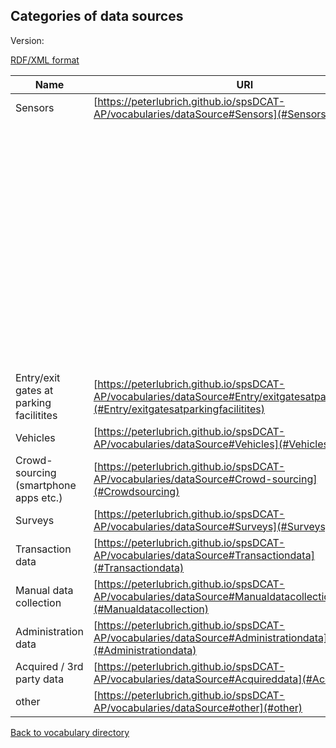 ## Categories of data sources

Version:

[RDF/XML format](www.google.com)

Name | URI | Detail | URI 
---- | --- | ------ | ---
<a name="Sensors"></a> Sensors  | [https://peterlubrich.github.io/spsDCAT-AP/vocabularies/dataSource#Sensors](#Sensors) | <a name="RFID"></a> RFID | [https://peterlubrich.github.io/spsDCAT-AP/vocabularies/dataSource#RFID](#RFID)
 |  |  | <a name="magnet"></a> magnet | [https://peterlubrich.github.io/spsDCAT-AP/vocabularies/dataSource#magnet](#magnet)
 |  |  | <a name="infrared"></a> infrared | [https://peterlubrich.github.io/spsDCAT-AP/vocabularies/dataSource#infrared](#infrared)
 |  |  | <a name="radar"></a> radar | [https://peterlubrich.github.io/spsDCAT-AP/vocabularies/dataSource#radar](#radar)
 |  |  | <a name="piezoelectric"></a> piezo-electric | [https://peterlubrich.github.io/spsDCAT-AP/vocabularies/dataSource#piezoelectric](#piezoelectric)
 |  |  | <a name="optical"></a> optical | [https://peterlubrich.github.io/spsDCAT-AP/vocabularies/dataSource#optical](#optical)
 |  |  | <a name="other"></a> other | [https://peterlubrich.github.io/spsDCAT-AP/vocabularies/dataSource#other](#other)
<a name="Entry/exitgatesatparkingfacilitites"></a> Entry/exit gates at parking facilitites  | [https://peterlubrich.github.io/spsDCAT-AP/vocabularies/dataSource#Entry/exitgatesatparkingfacilitites](#Entry/exitgatesatparkingfacilitites) | <a name=""></a>  | [https://peterlubrich.github.io/spsDCAT-AP/vocabularies/dataSource#](#)
<a name="Vehicles"></a> Vehicles | [https://peterlubrich.github.io/spsDCAT-AP/vocabularies/dataSource#Vehicles](#Vehicles) | <a name=""></a>  | [https://peterlubrich.github.io/spsDCAT-AP/vocabularies/dataSource#](#)
<a name="Crowdsourcing"></a> Crowd-sourcing (smartphone apps etc.) | [https://peterlubrich.github.io/spsDCAT-AP/vocabularies/dataSource#Crowd-sourcing](#Crowdsourcing) |  |   
<a name="Surveys"></a> Surveys | [https://peterlubrich.github.io/spsDCAT-AP/vocabularies/dataSource#Surveys](#Surveys) |  |  
<a name="Transactiondata"></a> Transaction data | [https://peterlubrich.github.io/spsDCAT-AP/vocabularies/dataSource#Transactiondata](#Transactiondata) |  |  
<a name="Manualdatacollection"></a> Manual data collection | [https://peterlubrich.github.io/spsDCAT-AP/vocabularies/dataSource#Manualdatacollection](#Manualdatacollection) |  |  
<a name="Administrationdata"></a> Administration data | [https://peterlubrich.github.io/spsDCAT-AP/vocabularies/dataSource#Administrationdata](#Administrationdata) |  |  
<a name="Acquireddata"></a> Acquired / 3rd party data | [https://peterlubrich.github.io/spsDCAT-AP/vocabularies/dataSource#Acquireddata](#Acquireddata) |  |  
<a name="other"></a> other | [https://peterlubrich.github.io/spsDCAT-AP/vocabularies/dataSource#other](#other) |  |  


[Back to vocabulary directory](https://peterlubrich.github.io/spsDCAT-AP/vocabularies/)
